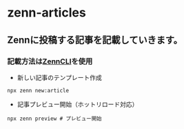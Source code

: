 # zenn-articles
## Zennに投稿する記事を記載していきます。

### 記載方法は[ZennCLI](https://zenn.dev/zenn/articles/zenn-cli-guide)を使用

- 新しい記事のテンプレート作成
```
npx zenn new:article
```
- 記事プレビュー開始（ホットリロード対応）
```
npx zenn preview # プレビュー開始
```
